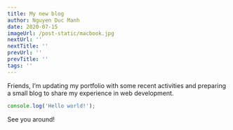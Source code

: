 ```yaml
---
title: My new blog
author: Nguyen Duc Manh
date: 2020-07-15
imageUrl: /post-static/macbook.jpg
nextUrl: ''
nextTitle: ''
prevUrl: ''
prevTitle: ''
tags: ''
---
```


Friends, I’m updating my portfolio with some recent activities and preparing a small blog to share my experience in web development.
```typescript
console.log('Hello world!');
```

See you around!